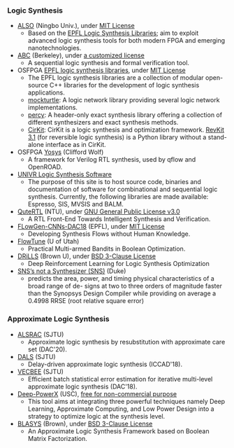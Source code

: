 ### Logic Synthesis
 - [ALSO](https://github.com/nbulsi/also) (Ningbo Univ.), under [MIT License](https://github.com/nbulsi/also/blob/master/LICENSE)
   - Based on the [EPFL Logic Synthesis Libraries](https://github.com/lsils/lstools-showcase); aim to exploit advanced logic synthesis tools for both modern FPGA and emerging nanotechnologies.
- [ABC](https://github.com/berkeley-abc/abc) (Berkeley), under [a customized license](https://github.com/berkeley-abc/abc/blob/master/copyright.txt)
   - A sequential logic synthesis and formal verification tool.
 - OSFPGA [EPFL logic synthesis libraries](https://github.com/lsils/lstools-showcase), under [MIT License](https://github.com/lsils/lstools-showcase/blob/master/LICENSE)
   - The EPFL logic synthesis libraries are a collection of modular open-source C++ libraries for the development of logic synthesis applications.
   - [mockturtle](https://github.com/lsils/mockturtle): A logic network library providing several logic network implementations.
   - [percy](https://github.com/whaaswijk/percy): A header-only exact synthesis library offering a collection of different synthesizers and exact synthesis methods.
   - [CirKit](https://github.com/msoeken/cirkit): CirKit is a logic synthesis and optimization framework. [RevKit 3.1](https://github.com/msoeken/revkit) (for reversible logic synthesis) is a Python library without a stand-alone interface as in CirKit. 
 - OSFPGA [Yosys](https://github.com/YosysHQ/yosys) (Clifford Wolf)
   - A framework for Verilog RTL synthesis, used by qflow and OpenROAD.
 - [UNIVR Logic Synthesis Software](https://jackhack96.github.io/logic-synthesis/index.html)
   - The purpose of this site is to host source code, binaries and documentation of software for combinational and sequential logic synthesis. Currently, the following libraries are made available: Espresso, SIS, MVSIS and BALM.
 - [QuteRTL](https://github.com/chengyinwu/QuteRTL) (NTU), under [GNU General Public License v3.0](https://github.com/chengyinwu/QuteRTL/blob/master/COPYING)
   - A RTL Front-End Towards Intelligent Synthesis and Verification.
 - [FLowGen-CNNs-DAC18](https://github.com/ycunxi/FLowGen-CNNs-DAC18) (EPFL), under [MIT License](https://github.com/ycunxi/FLowGen-CNNs-DAC18/blob/master/LICENSE.md)
   - Developing Synthesis Flows without Human Knowledge.
 - [FlowTune](https://github.com/Yu-Utah/FlowTune) (U of Utah)
   - Practical Multi-armed Bandits in Boolean Optimization.
 - [DRiLLS](https://github.com/scale-lab/DRiLLS) (Brown U), under [BSD 3-Clause License](https://github.com/scale-lab/DRiLLS/blob/master/LICENSE)
   - Deep Reinforcement Learning for Logic Synthesis Optimization
- [SNS’s not a Synthesizer (SNS)](https://github.com/Entropy-xcy/sns) (Duke)
   - predicts the area, power, and timing physical characteristics of a broad range of de- signs at two to three orders of magnitude faster than the Synopsys Design Compiler while providing on average a 0.4998 RRSE (root relative square error)

### Approximate Logic Synthesis
- [ALSRAC](https://github.com/SJTU-ECTL/ALSRAC) (SJTU)
  - Approximate logic synthesis by resubstitution with approximate care set (DAC'20).
- [DALS](https://github.com/SJTU-ECTL/DALS) (SJTU)
  - Delay-driven approximate logic synthesis (ICCAD'18).
- [VECBEE](https://github.com/SJTU-ECTL/VECBEE) (SJTU)
  - Efficient batch statistical error estimation for iterative multi-level approximate logic synthesis (DAC'18).
- [Deep-PowerX](https://github.com/mackenzp/als) (USC), [free for non-commercial purpose](https://github.com/mackenzp/als/blob/master/LICENSE)
  - This tool aims at integrating three powerful techniques namely Deep Learning, Approximate Computing, and Low Power Design into a strategy to optimize logic at the synthesis level.
- [BLASYS](https://github.com/scale-lab/blasys) (Brown), under [BSD 3-Clause License](https://github.com/scale-lab/BLASYS/blob/master/LICENSE)
  - An Approximate Logic Synthesis Framework based on Boolean Matrix Factorization.
